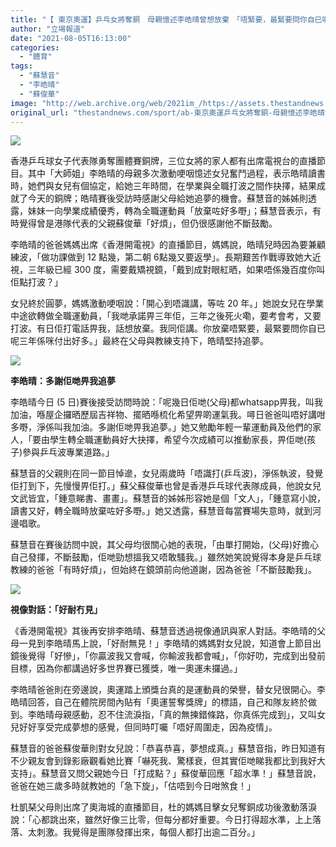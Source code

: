 ```yaml
---
title: "【 東京奧運】乒乓女將奪銅　母親憶述李皓晴曾想放棄　「唔緊要，最緊要問你自已呢三年係咪付出好多？」"
author: "立場報道"
date: "2021-08-05T16:13:00"
categories:
  - "體育"
tags:
  - "蘇慧音"
  - "李皓晴"
  - "蘇俊華"
image: "http://web.archive.org/web/2021im_/https://assets.thestandnews.com/media/photos/%E6%9D%8E%E7%9A%93%E6%99%B4%E5%AA%BD%E5%AA%BDlink_e3F8kN4.png"
original_url: "thestandnews.com/sport/ab-東京奧運乒乓女將奪銅-母親憶述李皓晴曾想放棄-唔緊要最緊要問你自已呢三年係咪付出好多"
---
```

![](http://web.archive.org/web/2021im_/https://assets.thestandnews.com/media/photos/%E6%9D%8E%E7%9A%93%E6%99%B4%E5%AA%BD%E5%AA%BDlink_e3F8kN4.png)

香港乒乓球女子代表隊勇奪團體賽銅牌，三位女將的家人都有出席電視台的直播節目。其中「大師姐」李皓晴的母親多次激動哽咽憶述女兒奮鬥過程，表示皓晴讀書時，她們與女兒有個協定，給她三年時間，在學業與全職打波之間作抉擇，結果成就了今天的銅牌；皓晴賽後受訪時感謝父母給她追夢的機會。蘇慧音的姊姊則透露，妹妹一向學業成績優秀，轉為全職運動員「放棄咗好多嘢」；蘇慧音表示，有時覺得曾是港隊代表的父親蘇俊華「好煩」，但仍很感謝他不斷鼓勵。

李皓晴的爸爸媽媽出席《香港開電視》的直播節目，媽媽說，皓晴兒時因為要兼顧練波，「做功課做到 12 點幾，第二朝 6點幾又要返學」。長期艱苦作戰導致她大近視，三年級已經 300 度，需要戴矯視鏡，「戴到成對眼紅晒，如果唔係幾百度你叫佢點打波？」

女兒終於圓夢，媽媽激動哽咽說：「開心到唔識講，等咗 20 年。」她說女兒在學業中途欲轉做全職運動員，「我哋承諾畀三年佢，三年之後死火嘞，要考會考，又要打波。有日佢打電話畀我，話想放棄。我同佢講。你放棄唔緊要，最緊要問你自已呢三年係咪付出好多。」最終在父母與教練支持下，皓晴堅持追夢。

![](http://web.archive.org/web/2021im_/https://assets.thestandnews.com/media/photos/ping2.jpg)

**李皓晴：多謝佢哋畀我追夢**

李皓晴今日 (5 日)賽後接受訪問時說：「呢幾日佢哋(父母)都whatsapp畀我，叫我加油，喺屋企攞晒歷屆吉祥物、擺晒喺梳化希望畀啲運氣我。噚日爸爸叫唔好講咁多嘢，淨係叫我加油。多謝佢哋畀我追夢。」她又勉勵年輕一輩運動員及他們的家人，「要由學生轉全職運動員好大抉擇，希望今次成績可以推動家長，畀佢哋(孩子)參與乒乓波專業道路。」

蘇慧音的父親則在同一節目悼遪，女兒兩歲時「唔識打(乒乓波)，淨係執波，發覺佢打到下，先慢慢畀佢打。」蘇父蘇俊華也曾是香港乒乓球代表隊成員，他說女兒文武皆宜，「鍾意睇書、畫畫」。蘇慧音的姊姊形容她是個「文人」，「鍾意寫小說，讀書又好，轉全職時放棄咗好多嘢。」她又透露，蘇慧音每當賽場失意時，就到河邊唱歌。

蘇慧音在賽後訪問中說，其父母均很關心她的表現，「由單打開始，(父母)好擔心自己發揮，不斷鼓勵，佢哋勁想搵我又唔敢騷我。」雖然她笑說覺得本身是乒乓球教練的爸爸「有時好煩」，但始終在鏡頭前向他道謝，因為爸爸「不斷鼓勵我」。

![](http://web.archive.org/web/2021im_/https://assets.thestandnews.com/media/photos/ping5.jpg)

**視像對話：「好耐冇見」**

《香港開電視》其後再安排李皓晴、蘇慧音透過視像通訊與家人對話。李皓晴的父母一見到李皓晴馬上說，「好耐無見！」李皓晴的媽媽對女兒說，知道會上節目出鏡後覺得「好慘」，「你贏波我又會喊，你輸波我都會喊」，「你好叻，完成到出發前目標，因為你都講過好多世界賽已獲獎，唯一奧運未攞過。」

李皓晴爸爸則在旁邊說，奧運踏上頒獎台真的是運動員的榮譽，替女兒很開心。李皓晴回答，自己在體院房間內貼有「奧運誓奪獎牌」的標語，自己和隊友終於做到。李皓晴母親感動，忍不住流淚指，「真的無揀錯條路，你真係完成到」，又叫女兒好好享受完成夢想的感覺，但同時叮囑「唔好周圍走，因為疫情」。

蘇慧音的爸爸蘇俊華則對女兒說：「恭喜恭喜，夢想成真。」蘇慧音指，昨日知道有不少親友會到錄影廠觀看她比賽「嚇死我、驚樣衰，但其實佢哋睇我都比到我好大支持」。蘇慧音又問父親她今日「打成點？」蘇俊華回應「超水準！」蘇慧音說，爸爸在她三歲多時就教她的「急下旋」，「估唔到今日咁煞食！」

杜凱琹父母則出席了奧海城的直播節目，杜的媽媽目擊女兒奪銅成功後激動落淚說：「心都跳出來，雖然好像三比零，但每分都好重要。今日打得超水準，上上落落、太刺激。我覺得是團隊發揮出來，每個人都打出逾二百分。」